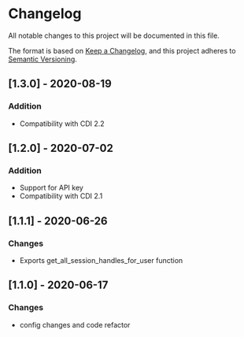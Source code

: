# Changelog
All notable changes to this project will be documented in this file.

The format is based on [Keep a Changelog](https://keepachangelog.com/en/1.0.0/),
and this project adheres to [Semantic Versioning](https://semver.org/spec/v2.0.0.html).

## [1.3.0] - 2020-08-19
### Addition
- Compatibility with CDI 2.2

## [1.2.0] - 2020-07-02
### Addition
- Support for API key
- Compatibility with CDI 2.1

## [1.1.1] - 2020-06-26
### Changes
- Exports get_all_session_handles_for_user function

## [1.1.0] - 2020-06-17
### Changes
- config changes and code refactor